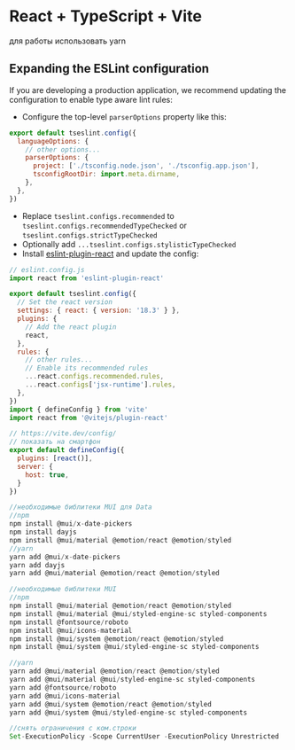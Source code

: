 # React + TypeScript + Vite

для работы использовать yarn

## Expanding the ESLint configuration

If you are developing a production application, we recommend updating the configuration to enable type aware lint rules:

- Configure the top-level `parserOptions` property like this:

```js
export default tseslint.config({
  languageOptions: {
    // other options...
    parserOptions: {
      project: ['./tsconfig.node.json', './tsconfig.app.json'],
      tsconfigRootDir: import.meta.dirname,
    },
  },
})
```

- Replace `tseslint.configs.recommended` to `tseslint.configs.recommendedTypeChecked` or `tseslint.configs.strictTypeChecked`
- Optionally add `...tseslint.configs.stylisticTypeChecked`
- Install [eslint-plugin-react](https://github.com/jsx-eslint/eslint-plugin-react) and update the config:

```js
// eslint.config.js
import react from 'eslint-plugin-react'

export default tseslint.config({
  // Set the react version
  settings: { react: { version: '18.3' } },
  plugins: {
    // Add the react plugin
    react,
  },
  rules: {
    // other rules...
    // Enable its recommended rules
    ...react.configs.recommended.rules,
    ...react.configs['jsx-runtime'].rules,
  },
})
import { defineConfig } from 'vite'
import react from '@vitejs/plugin-react'

// https://vite.dev/config/
// показать на смартфон
export default defineConfig({
  plugins: [react()],
  server: {
    host: true,
  }
})

//необходимые библитеки MUI для Data
//npm
npm install @mui/x-date-pickers
npm install dayjs
npm install @mui/material @emotion/react @emotion/styled
//yarn
yarn add @mui/x-date-pickers
yarn add dayjs
yarn add @mui/material @emotion/react @emotion/styled

//необходимые библитеки MUI
//npm
npm install @mui/material @emotion/react @emotion/styled
npm install @mui/material @mui/styled-engine-sc styled-components
npm install @fontsource/roboto
npm install @mui/icons-material
npm install @mui/system @emotion/react @emotion/styled
npm install @mui/system @mui/styled-engine-sc styled-components

//yarn
yarn add @mui/material @emotion/react @emotion/styled
yarn add @mui/material @mui/styled-engine-sc styled-components
yarn add @fontsource/roboto
yarn add @mui/icons-material
yarn add @mui/system @emotion/react @emotion/styled
yarn add @mui/system @mui/styled-engine-sc styled-components

//снять ограничения с ком.строки
Set-ExecutionPolicy -Scope CurrentUser -ExecutionPolicy Unrestricted


```
